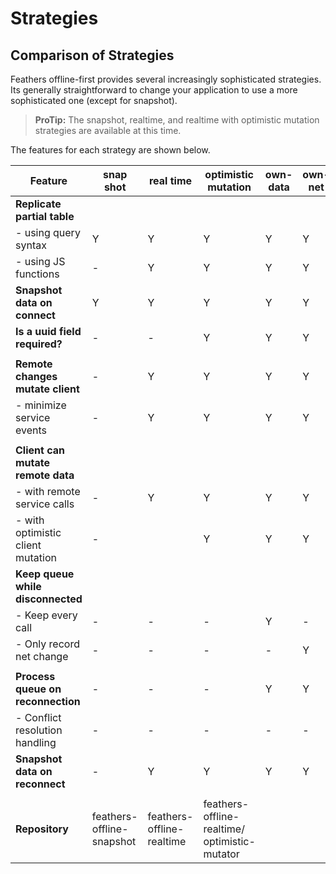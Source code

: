 # Strategies

## Comparison of Strategies

Feathers offline-first provides several increasingly sophisticated strategies.
Its generally straightforward to change your application to use a more sophisticated one (except for snapshot).

> **ProTip:** The snapshot, realtime, and realtime with optimistic mutation strategies are available at this time.

The features for each strategy are shown below.


| Feature                           | snap shot | real time | optimistic mutation | own-data | own-net | sync-data | sync-net | time-travel |
|-----------------------------------|-----------|-----------|---------------------|----------|---------|-----------|----------|-------------|
| **Replicate partial table**       |           |           |                     |          |         |           |          |             |
| - using query syntax              | Y         | Y         | Y                   | Y        | Y       | Y         | Y        |             |
| - using JS functions              | -         | Y         | Y                   | Y        | Y       | Y         | Y        |             |
| **Snapshot data on connect**      | Y         | Y         | Y                   | Y        | Y       | Y         | Y        |             |
| **Is a uuid field required?**     | -         | -         | Y                   | Y        | Y       | Y         | Y        |             |
|                                   |           |           |                     |          |         |           |          |             |
| **Remote changes mutate client**  | -         | Y         | Y                   | Y        | Y       | Y         | Y        |             |
| - minimize service events         | -         | Y         | Y                   | Y        | Y       | Y         | Y        |             |
|                                   |           |           |                     |          |         |           |          |             |
| **Client can mutate remote data** |           |           |                     |          |         |           |          |             |
| - with remote service calls       | -         | Y         | Y                   | Y        | Y       | Y         | Y        |             |
| - with optimistic client mutation | -         |           | Y                   | Y        | Y       | Y         | Y        |             |
| **Keep queue while disconnected** |           |           |                     |          |         |           |          |             |
| - Keep every call                 | -         | -         | -                   | Y        | -       | Y         | -        |             |
| - Only record net change          | -         | -         | -                   | -        | Y       | -         | Y        |             |
|                                   |           |           |                     |          |         |           |          |             |
| **Process queue on reconnection** | -         | -         | -                   | Y        | Y       | Y         | Y        |             |
| - Conflict resolution handling    | -         | -         | -                   | -        | -       | Y         | Y        |             |
| **Snapshot data on reconnect**    | -         | Y         | Y                   | Y        | Y       | Y         | Y        |             |
|                                   |           |           |                     |          |         |           |          |             |
| **Repository**                    | feathers-offline-snapshot | feathers-offline-realtime | feathers-offline-realtime/ optimistic-mutator |          |         |           |          |             |

